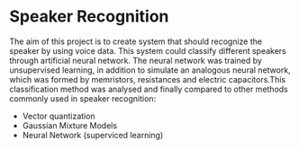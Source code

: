 # Speaker Recognition

The aim of this project is to create system that should recognize the speaker by using voice data. This system could classify different speakers through artificial neural network. The neural network was trained by unsupervised learning, in addition to simulate
an analogous neural network, which was formed by memristors, resistances and electric capacitors.This classification method was analysed and finally compared to other methods commonly used in
speaker recognition:

* Vector quantization
* Gaussian Mixture Models
* Neural Network (superviced learning)



